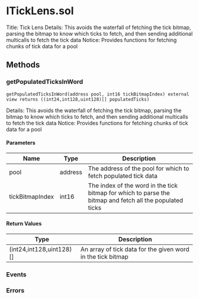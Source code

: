 
# ITickLens.sol
Title: Tick Lens
Details: This avoids the waterfall of fetching the tick bitmap, parsing the bitmap to know which ticks to fetch, and then sending additional multicalls to fetch the tick data
Notice: Provides functions for fetching chunks of tick data for a pool

## Methods
### getPopulatedTicksInWord
```solidity
getPopulatedTicksInWord(address pool, int16 tickBitmapIndex) external view returns ((int24,int128,uint128)[] populatedTicks)
```
Details: This avoids the waterfall of fetching the tick bitmap, parsing the bitmap to know which ticks to fetch, and then sending additional multicalls to fetch the tick data
Notice: Provides functions for fetching chunks of tick data for a pool
#### Parameters

| Name | Type | Description |
|---|---|---|
| pool | address | The address of the pool for which to fetch populated tick data |
| tickBitmapIndex | int16 | The index of the word in the tick bitmap for which to parse the bitmap and fetch all the populated ticks |

#### Return Values

| Type | Description |
|---|---|
(int24,int128,uint128)[] | An array of tick data for the given word in the tick bitmap |


### Events

### Errors

